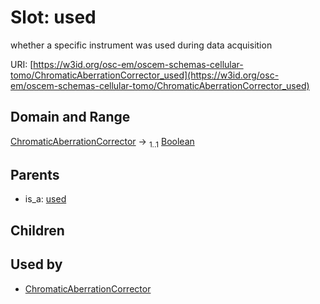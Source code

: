 
# Slot: used

whether a specific instrument was used during data acquisition

URI: [https://w3id.org/osc-em/oscem-schemas-cellular-tomo/ChromaticAberrationCorrector_used](https://w3id.org/osc-em/oscem-schemas-cellular-tomo/ChromaticAberrationCorrector_used)


## Domain and Range

[ChromaticAberrationCorrector](ChromaticAberrationCorrector.md) &#8594;  <sub>1..1</sub> [Boolean](types/Boolean.md)

## Parents

 *  is_a: [used](used.md)

## Children


## Used by

 * [ChromaticAberrationCorrector](ChromaticAberrationCorrector.md)
